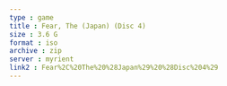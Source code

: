 ```yaml
---
type : game
title : Fear, The (Japan) (Disc 4)
size : 3.6 G
format : iso
archive : zip
server : myrient
link2 : Fear%2C%20The%20%28Japan%29%20%28Disc%204%29
---
```


